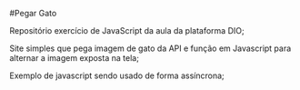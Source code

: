 #Pegar Gato

Repositório exercício de JavaScript da aula da plataforma DIO;

Site simples que pega imagem de gato da API e função em Javascript para alternar a imagem exposta na tela;

Exemplo de javascript sendo usado de forma assíncrona;
